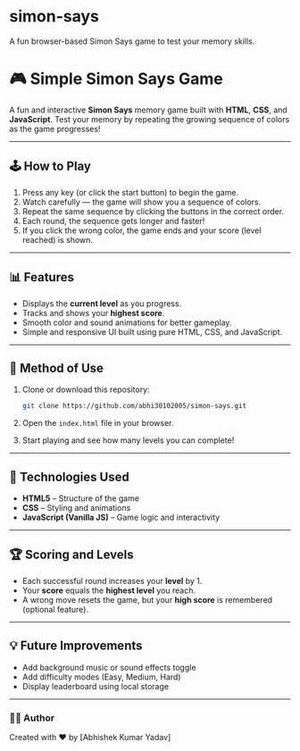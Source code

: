# simon-says
A fun browser-based Simon Says game to test your memory skills.
# 🎮 Simple Simon Says Game

A fun and interactive **Simon Says** memory game built with **HTML**, **CSS**, and **JavaScript**.
Test your memory by repeating the growing sequence of colors as the game progresses!

---

## 🕹️ How to Play

1. Press any key (or click the start button) to begin the game.
2. Watch carefully — the game will show you a sequence of colors.
3. Repeat the same sequence by clicking the buttons in the correct order.
4. Each round, the sequence gets longer and faster!
5. If you click the wrong color, the game ends and your score (level reached) is shown.

---

## 📊 Features

* Displays the **current level** as you progress.
* Tracks and shows your **highest score**.
* Smooth color and sound animations for better gameplay.
* Simple and responsive UI built using pure HTML, CSS, and JavaScript.

---

## 🚀 Method of Use

1. Clone or download this repository:

   ```bash
   git clone https://github.com/abhi30102005/simon-says.git
   ```
2. Open the `index.html` file in your browser.
3. Start playing and see how many levels you can complete!

---

## 🧩 Technologies Used

* **HTML5** – Structure of the game
* **CSS** – Styling and animations
* **JavaScript (Vanilla JS)** – Game logic and interactivity

---

## 🏆 Scoring and Levels

* Each successful round increases your **level** by 1.
* Your **score** equals the **highest level** you reach.
* A wrong move resets the game, but your **high score** is remembered (optional feature).

---


## 💡 Future Improvements

* Add background music or sound effects toggle
* Add difficulty modes (Easy, Medium, Hard)
* Display leaderboard using local storage

---

### 👨‍💻 Author

Created with ❤️ by [Abhishek Kumar Yadav]
